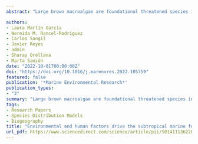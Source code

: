 ```yaml
---
abstract: "Large brown macroalgae are foundational threatened species in coastal ecosystems from the subtropical northeastern Atlantic, where they have exhibited a drastic decline in recent years. This study describes the potential habitat of Gongolaria abies-marina, its current distribution and conservation status, and the major drivers of population decline. The results show a strong reduction of more than 97% of G. abies-marina populations in the last thirty years and highlight the effects of drivers vary in terms of spatial heterogeneity. A decrease in the frequency of high waves and high human footprint are the principal factors accounting for the long-term decline in G. abies-marina populations. UV radiation and sea surface temperature have an important correlation only in certain locations. Both the methodology and the large amount of data analyzed in this study provide a valuable tool for the conservation and restoration of threatened macroalgae."

authors:
- Laura Martín García
- Nereida M. Rancel-Rodríguez
- Carlos Sangil
- Javier Reyes
- admin
- Sharay Orellana
- Marta Sansón
date: "2022-10-01T00:00:00Z"
doi: "https://doi.org/10.1016/j.marenvres.2022.105759"
featured: false
publication: '*Marine Environmental Research*'
publication_types:
- "2"
summary: "Large brown macroalgae are foundational threatened species in coastal ecosystems from the subtropical northeastern Atlantic, where they have exhibited a drastic decline in recent years. This study describes the potential habitat of Gongolaria abies-marina, its current distribution and conservation status, and the major drivers of population decline. The results show a strong reduction of more than 97% of G. abies-marina populations in the last thirty years and highlight the effects of drivers vary in terms of spatial heterogeneity. A decrease in the frequency of high waves and high human footprint are the principal factors accounting for the long-term decline in G. abies-marina populations. UV radiation and sea surface temperature have an important correlation only in certain locations. Both the methodology and the large amount of data analyzed in this study provide a valuable tool for the conservation and restoration of threatened macroalgae."
tags:
- Research Papers
- Species Distribution Models
- Biogeography
title: "Environmental and human factors drive the subtropical marine forests of Gongolaria abies-marina to extinction."
url_pdf: https://www.sciencedirect.com/science/article/pii/S0141113622002045/pdfft?md5=7ab53920e3ec8e569b0fc2f8223451e0&pid=1-s2.0-S0141113622002045-main.pdf
---
```


